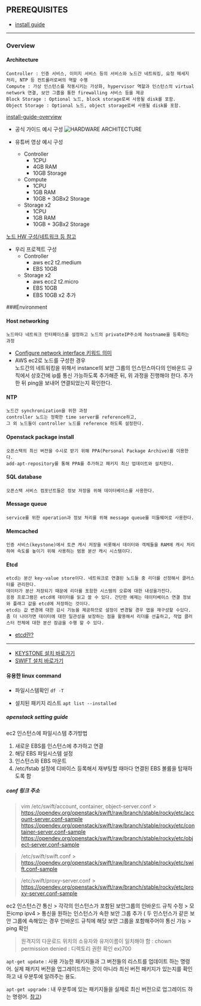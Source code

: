 ## PREREQUISITES
- [install guide](https://docs.openstack.org/install-guide/)
---
### Overview
#### Architecture
```
Controller : 인증 서비스, 이미지 서비스 등의 서비스와 노드간 네트워킹, 요청 메세지 처리, NTP 등 컨트롤러로써의 역할 수행 
Compute : 가상 인스턴스를 작동시키는 가상화, hypervisor 역할과 인스턴스의 virtual network 연결, 보안 그룹을 통한 firewalling 서비스 등을 제공
Block Storage : Optional 노드, block storage로써 사용될 disk를 포함.
Object Storage : Optional 노드, object storage로써 사용될 disk를 포함.
```
[install-guide-overview](https://docs.openstack.org/install-guide/overview.html#example-architecture)

- 공식 가이드 예시 구성
![HARDWARE ARCHITECTURE](https://docs.openstack.org/install-guide/_images/hwreqs.png)

- 유튜버 영상 예시 구성
  - Controller
    - 1CPU
    - 4GB RAM
    - 10GB Storage
  - Compute
    - 1CPU
    - 1GB RAM
    - 10GB + 3GBx2 Storage
  - Storage x2
    - 1CPU
    - 1GB RAM
    - 10GB + 3GBx2 Storage  

[노드 HW 구성/네트워크 등 참고](https://www.youtube.com/watch?v=AQ8igcN2p18&list=PLbPTI55vtiGvUxCA8sObjkoqJvRh06OlZ&index=4)

- 우리 프로젝트 구성
  - Controller
    - aws ec2 t2.medium
    - EBS 10GB
  - Storage x2
    - aws ecc2 t2.micro
    - EBS 10GB
    - EBS 10GB x2 추가
    
###Environment
#### Host networking
```
노드마다 네트워크 인터페이스를 설정하고 노드의 privateIP주소에 hostname을 등록하는 과정
```
- [Configure network interface 키워드 의미](https://unix.stackexchange.com/questions/128439/good-detailed-explanation-of-etc-network-interfaces-syntax)
- AWS ec2로 노드를 구성한 경우  
노드간의 네트워킹을 위해서 instance의 보안 그룹의 인스턴스마다의 인바운드 규칙에서 상호간에 ip를 통신 가능하도록 추가해준 뒤, 위 과정을 진행해야 한다. 추가한 뒤 ping을 보내어 연결되었는지 확인한다.
#### NTP
```
노드간 synchronization을 위한 과정
controller 노드는 정확한 time server를 reference하고, 
그 외 노드들이 controller 노드를 reference 하도록 설정한다.
```
#### Openstack package install
```
오픈스택의 최신 버전을 수시로 받기 위해 PPA(Personal Package Archive)를 이용한다.
add-apt-repository를 통해 PPA를 추가하고 패키지 최신 업데이트와 설치한다.
```
#### SQL database
```
오픈스택 서비스 컴포넌트들은 정보 저장을 위해 데이터베이스를 사용한다.
```
#### Message queue
```
service를 위한 operation과 정보 처리를 위해 message queue를 미들웨어로 사용한다.
```
#### Memcached
```
인증 서비스(keystone)에서 토큰 캐시 저장을 비롯해서 데이터와 객체들을 RAM에 캐시 처리하여 속도를 높이기 위해 사용하는 범용 분산 캐시 시스템이다. 
```
#### Etcd
```
etcd는 분산 key-value store이다. 네트워크로 연결된 노드들 중 리더를 선정해서 클러스터를 관리한다. 
데이터가 분산 저장되기 때문에 리더를 포함한 시스템의 오류에 대한 내성을가진다.
응용 프로그램은 etcd에 데이터를 읽고 쓸 수 있다. 간단한 예제는 데이터베이스 연결 정보와 플래그 값을 etcd에 저장하는 것이다. 
etcd는 값 변경에 대한 감시 기능을 제공하므로 설정이 변경될 경우 앱을 재구성할 수있다. 
좀 더 나아가면 데이터에 대한 일관성을 보장하는 점을 활용해서 리더를 선출하고, 작업 클러스터 전체에 대한 분산 잠금을 수행 할 수 있다.
```
- [etcd란?](https://www.joinc.co.kr/w/man/12/etcd)
---
- [KEYSTONE 설치 바로가기](https://github.com/KwakSeungeun/Install_Openstack/blob/master/Install_OEPNSTACK/KEYSTONE.md)
- [SWIFT 설치 바로가기](https://github.com/KwakSeungeun/Install_Openstack/blob/master/Install_OEPNSTACK/SWIFT.md)


#### 유용한 linux command

* 파일시스템확인 ` df -T `

* 설치된 패키지 리스트   `apt list --installed`


##### openstack setting guide

ec2 인스턴스에 파일시스템 추가방법
 1. 새로운 EBS를 인스턴스에 추가하고 연결
 2. 해당 EBS 파일시스템 설정
 3. 인스턴스와 EBS 마운트
 4. /etc/fstab 설정에 디바이스 등록해서 재부팅할 때마다 연결된 EBS 볼륨을 탑재하도록 함

##### conf 링크 주소
> vim /etc/swift/account, container, object-server.conf >
https://opendev.org/openstack/swift/raw/branch/stable/rocky/etc/account-server.conf-sample
https://opendev.org/openstack/swift/raw/branch/stable/rocky/etc/container-server.conf-sample
https://opendev.org/openstack/swift/raw/branch/stable/rocky/etc/object-server.conf-sample

>  /etc/swift/swift.conf >
https://opendev.org/openstack/swift/raw/branch/stable/rocky/etc/swift.conf-sample

> /etc/swift/proxy-server.conf >
https://opendev.org/openstack/swift/raw/branch/stable/rocky/etc/proxy-server.conf-sample


ec2 인스턴스간 통신 > 각각의 인스턴스가 포함된 보안그룹의 인바운드 규칙 수정 > 모든icmp ipv4 > 통신을 원하는 인스턴스가 속한 보안 그룹 추가 ( 두 인스턴스가 같은 보안 그룹에 속해있는 경우 인바운드 규칙에 해당 보안 그룹을 포함해주어야 통신 가능 > ping 확인




> 원격지의 다운로드 위치의 소유자와 유저이름이 일치해야 함  : chown 
> permission denied : 디렉토리 권한 확인 ex)700

`apt-get update` : 사용 가능한 패키지들과 그 버전들의 리스트를 업데이트 하는 명령어. 
 실제 패키지 버전을 업그레이드하는 것이 아니라 최신 버전 패키지가 있는지를 확인하고 내 우분투에 알려주는 용도.
 
`apt-get upgrade` : 내 우분투에 있는 패키지들을 실제로 최신 버전으로 업그레이드 하는 명령어. 
[참고](https://dowhateveryouwant.tistory.com/11))
